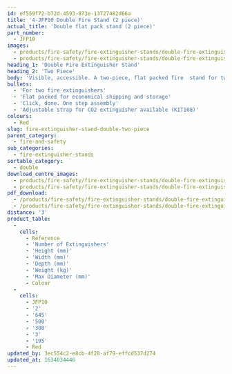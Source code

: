 ```yaml
---
id: ef559f72-b72d-4593-873e-13727482d66a
title: '4-JFP10 Double Fire Stand (2 piece)'
actual_title: 'Double flat pack stand (2 piece)'
part_number:
  - JFP10
images:
  - products/fire-safety/fire-extinguisher-stands/double-fire-extinguisher-stands/jfp10/images-lr/Product_Image_776x776_(518x518_focus_area)-JFP10_01.jpg
  - products/fire-safety/fire-extinguisher-stands/double-fire-extinguisher-stands/jfp10/images-lr/Product_Image_776x776_(518x518_focus_area)-JFP10_02.jpg
heading_1: 'Double Fire Extinguisher Stand'
heading_2: 'Two Piece'
body: 'Visible, accessible. A two-piece, flat packed fire  stand for two fire extinguishers. Featuring our latest design.'
bullets:
  - 'For two fire extinguishers'
  - 'Flat packed for economical shipping and storage'
  - 'Click, done. One step assembly'
  - 'Adjustable strap for CO2 extinguisher available (KIT108)'
colours:
  - Red
slug: fire-extinguisher-stand-double-two-piece
parent_category:
  - fire-and-safety
sub_categories:
  - fire-extinguisher-stands
sortable_category:
  - double
download_centre_images:
  - products/fire-safety/fire-extinguisher-stands/double-fire-extinguisher-stands/jfp10/images-hr/JFP10_01.jpg
  - products/fire-safety/fire-extinguisher-stands/double-fire-extinguisher-stands/jfp10/images-hr/JFP10_02.jpg
pdf_download:
  - /products/fire-safety/fire-extinguisher-stands/double-fire-extinguisher-stands/jfp10/images-hr/JFP10_01.jpg
  - /products/fire-safety/fire-extinguisher-stands/double-fire-extinguisher-stands/jfp10/images-hr/JFP10_02.jpg
distance: '3'
product_table:
  -
    cells:
      - Reference
      - 'Number of Extinguishers'
      - 'Height (mm)'
      - 'Width (mm)'
      - 'Depth (mm)'
      - 'Weight (kg)'
      - 'Max Diameter (mm)'
      - Colour
  -
    cells:
      - JFP10
      - '2'
      - '645'
      - '500'
      - '300'
      - '3'
      - '195'
      - Red
updated_by: 3ec554c2-e8cb-4f28-af79-effcd537d274
updated_at: 1634034446
---
```

